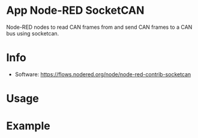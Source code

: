 # App Node-RED SocketCAN

Node-RED nodes to read CAN frames from and send CAN frames to a CAN bus using socketcan.

# Info
- Software: https://flows.nodered.org/node/node-red-contrib-socketcan

# Usage

# Example
